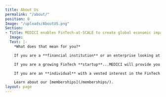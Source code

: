 ```yaml
---
title: About Us
permalink: "/about/"
position: 0
Image: "/uploads/AboutUS.png"
Section:
- Title: MEDICI enables FinTech-at-SCALE to create global economic impact.
  Image: 
  Text: |-
    *What does that mean for you?*

    If you are a **financial institution** or an enterprise looking at technology-enabled innovation...MEDICI will help you identify the right technologies, the most relevant startups, and actionable data to differentiate your company in the marketplace and positively impact the millions you serve.

    If you are a growing FinTech **startup**...MEDICI will provide you just the right tools, positioning with the perfect audience and contextual exposure in the ecosystem to amplify your company's message and showcase your product and proposition.

    If you are an **individual** with a vested interest in the FinTech ecosystem (e.g. investor, analyst, business leader, etc.)… MEDICI’s incisive original content, backed by curated data and independent research, will help you stay on top of the rapidly evolving FinTech ecosystem, every day, and in the most efficient and effective way possible via digital and in-person interactions.

    Learn about our [memberships](/memberships/).
layout: page
---
```


